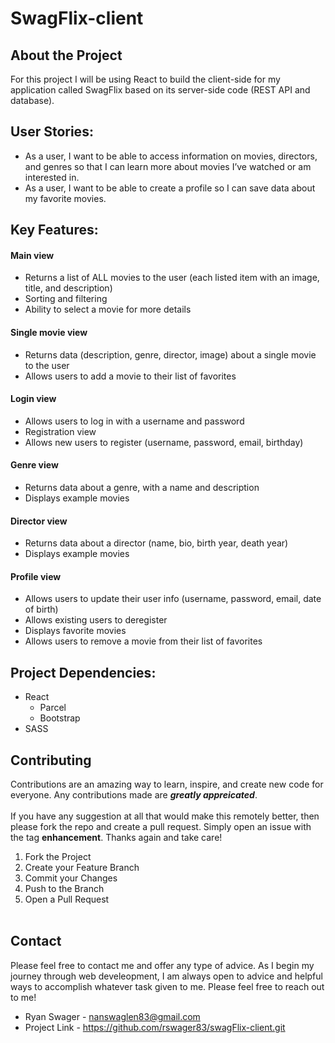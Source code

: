 # SwagFlix-client
## About the Project
For this project I will be using React to build the client-side for my application called SwagFlix based on its server-side code (REST API and database).

## User Stories:
- As a user, I want to be able to access information on movies, directors, and genres so that I
can learn more about movies I’ve watched or am interested in.
- As a user, I want to be able to create a profile so I can save data about my favorite movies.

## Key Features:
#### Main view
  - Returns a list of ALL movies to the user (each listed item with an image, title, and description)
  - Sorting and filtering
  - Ability to select a movie for more details
#### Single movie view
  - Returns data (description, genre, director, image) about a single movie to the user
  - Allows users to add a movie to their list of favorites
#### Login view
  - Allows users to log in with a username and password
  - Registration view
  - Allows new users to register (username, password, email, birthday)
#### Genre view
  - Returns data about a genre, with a name and description
  - Displays example movies
#### Director view
  - Returns data about a director (name, bio, birth year, death year)
  - Displays example movies
#### Profile view
  - Allows users to update their user info (username, password, email, date of birth)
  - Allows existing users to deregister
  - Displays favorite movies
  - Allows users to remove a movie from their list of favorites

## Project Dependencies:
- React
  - Parcel
  - Bootstrap
- SASS

## Contributing
Contributions are an amazing way to learn, inspire, and create new code for everyone. Any contributions made are ***greatly appreicated***. <br /><br />
If you have any suggestion at all that would make this remotely better, then please fork the repo and create a pull request. Simply open an issue with the tag **enhancement**. Thanks again and take care! 
<space>
1. Fork the Project
2. Create your Feature Branch 
3. Commit your Changes 
4. Push to the Branch 
5. Open a Pull Request <br /><br />

## Contact
Please feel free to contact me and offer any type of advice. As I begin my journey through web develeopment, I am always open to advice and helpful ways to accomplish whatever task given to me. Please feel free to reach out to me!
- Ryan Swager - nanswaglen83@gmail.com
- Project Link - https://github.com/rswager83/swagFlix-client.git
